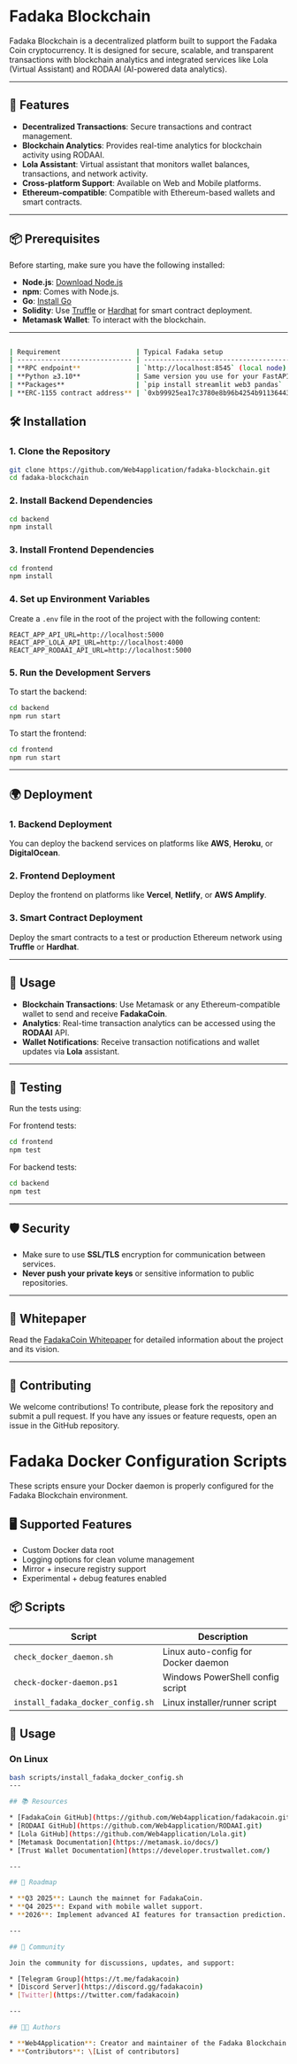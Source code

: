 # Fadaka Blockchain

Fadaka Blockchain is a decentralized platform built to support the Fadaka Coin cryptocurrency. It is designed for secure, scalable, and transparent transactions with blockchain analytics and integrated services like Lola (Virtual Assistant) and RODAAI (AI-powered data analytics).

---

## 🚀 Features

* **Decentralized Transactions**: Secure transactions and contract management.
* **Blockchain Analytics**: Provides real-time analytics for blockchain activity using RODAAI.
* **Lola Assistant**: Virtual assistant that monitors wallet balances, transactions, and network activity.
* **Cross-platform Support**: Available on Web and Mobile platforms.
* **Ethereum-compatible**: Compatible with Ethereum-based wallets and smart contracts.

---

## 📦 Prerequisites

Before starting, make sure you have the following installed:

* **Node.js**: [Download Node.js](https://nodejs.org/)
* **npm**: Comes with Node.js.
* **Go**: [Install Go](https://golang.org/)
* **Solidity**: Use [Truffle](https://www.trufflesuite.com/) or [Hardhat](https://hardhat.org/) for smart contract deployment.
* **Metamask Wallet**: To interact with the blockchain.

---

```bash

| Requirement                   | Typical Fadaka setup                                         |
| ----------------------------- | ------------------------------------------------------------ |
| **RPC endpoint**              | `http://localhost:8545` (local node) or remote HTTPS gateway |
| **Python ≥3.10**              | Same version you use for your FastAPI micro‑services         |
| **Packages**                  | `pip install streamlit web3 pandas`                          |
| **ERC‑1155 contract address** | `0xb99925ea17c3780e8b96b4254b911364434be7cc`                 |

```
## 🛠️ Installation

### 1. **Clone the Repository**

```bash
git clone https://github.com/Web4application/fadaka-blockchain.git
cd fadaka-blockchain
```

### 2. **Install Backend Dependencies**

```bash
cd backend
npm install
```

### 3. **Install Frontend Dependencies**

```bash
cd frontend
npm install
```

### 4. **Set up Environment Variables**

Create a `.env` file in the root of the project with the following content:

```env
REACT_APP_API_URL=http://localhost:5000
REACT_APP_LOLA_API_URL=http://localhost:4000
REACT_APP_RODAAI_API_URL=http://localhost:5000
```

### 5. **Run the Development Servers**

To start the backend:

```bash
cd backend
npm run start
```

To start the frontend:

```bash
cd frontend
npm run start
```

---

## 🌍 Deployment

### 1. **Backend Deployment**

You can deploy the backend services on platforms like **AWS**, **Heroku**, or **DigitalOcean**.

### 2. **Frontend Deployment**

Deploy the frontend on platforms like **Vercel**, **Netlify**, or **AWS Amplify**.

### 3. **Smart Contract Deployment**

Deploy the smart contracts to a test or production Ethereum network using **Truffle** or **Hardhat**.

---

## 📝 Usage

* **Blockchain Transactions**: Use Metamask or any Ethereum-compatible wallet to send and receive **FadakaCoin**.
* **Analytics**: Real-time transaction analytics can be accessed using the **RODAAI** API.
* **Wallet Notifications**: Receive transaction notifications and wallet updates via **Lola** assistant.

---

## 🧪 Testing

Run the tests using:

For frontend tests:

```bash
cd frontend
npm test
```

For backend tests:

```bash
cd backend
npm test
```

---

## 🛡️ Security

* Make sure to use **SSL/TLS** encryption for communication between services.
* **Never push your private keys** or sensitive information to public repositories.

---

## 📄 Whitepaper

Read the [FadakaCoin Whitepaper](whitepaper/fadaka-coin-whitepaper.pdf) for detailed information about the project and its vision.

---

## 📢 Contributing

We welcome contributions! To contribute, please fork the repository and submit a pull request. If you have any issues or feature requests, open an issue in the GitHub repository.


# Fadaka Docker Configuration Scripts

These scripts ensure your Docker daemon is properly configured for the Fadaka Blockchain environment.

## 🖥 Supported Features

- Custom Docker data root
- Logging options for clean volume management
- Mirror + insecure registry support
- Experimental + debug features enabled

## 📦 Scripts

| Script                          | Description                           |
|---------------------------------|---------------------------------------|
| `check_docker_daemon.sh`        | Linux auto-config for Docker daemon   |
| `check-docker-daemon.ps1`       | Windows PowerShell config script      |
| `install_fadaka_docker_config.sh` | Linux installer/runner script         |

## 🚀 Usage

### On Linux

```bash
bash scripts/install_fadaka_docker_config.sh
---

## 📚 Resources

* [FadakaCoin GitHub](https://github.com/Web4application/fadakacoin.git)
* [RODAAI GitHub](https://github.com/Web4application/RODAAI.git)
* [Lola GitHub](https://github.com/Web4application/Lola.git)
* [Metamask Documentation](https://metamask.io/docs/)
* [Trust Wallet Documentation](https://developer.trustwallet.com/)

---

## 📅 Roadmap

* **Q3 2025**: Launch the mainnet for FadakaCoin.
* **Q4 2025**: Expand with mobile wallet support.
* **2026**: Implement advanced AI features for transaction prediction.

---

## 💬 Community

Join the community for discussions, updates, and support:

* [Telegram Group](https://t.me/fadakacoin)
* [Discord Server](https://discord.gg/fadakacoin)
* [Twitter](https://twitter.com/fadakacoin)

---

## 👨‍💻 Authors

* **Web4Application**: Creator and maintainer of the Fadaka Blockchain.
* **Contributors**: \[List of contributors]
